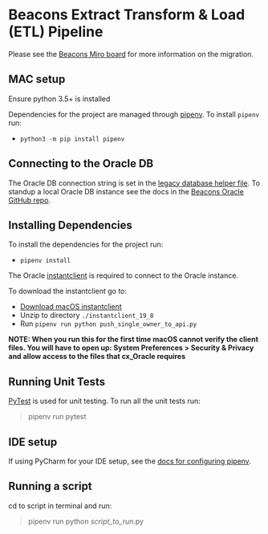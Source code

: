 # Beacons Extract Transform & Load (ETL) Pipeline

Please see the [Beacons Miro board](https://miro.com/app/board/o9J_lRB60BQ=/) for more information on the migration.

## MAC setup

Ensure python 3.5+ is installed

Dependencies for the project are managed through [pipenv](https://pipenv.pypa.io/en/latest/#install-pipenv-today). To install `pipenv` run:
- `python3 -m pip install pipenv`

## Connecting to the Oracle DB

The Oracle DB connection string is set in the [legacy database helper file](./helpers/legacy_database_helper.py).  To standup a local Oracle DB instance
see the docs in the [Beacons Oracle GitHub repo](https://github.com/mcagov/beacons-oracle).

## Installing Dependencies

To install the dependencies for the project run:
- `pipenv install`

The Oracle [instantclient](https://www.oracle.com/database/technologies/instant-client/downloads.html) is required to connect to the Oracle instance.

To download the instantclient go to:

- [Download macOS instantclient](https://download.oracle.com/otn_software/mac/instantclient/198000/instantclient-basic-macos.x64-19.8.0.0.0dbru.zip)
- Unzip to directory `./instantclient_19_8`
- Run `pipenv run python push_single_owner_to_api.py`

**NOTE: When you run this for the first time macOS cannot verify the client files. You will have to open up: System Preferences > Security & Privacy and allow access to the files that cx_Oracle requires**

## Running Unit Tests

[PyTest](https://docs.pytest.org/en/6.2.x/contents.html) is used for unit testing. To run all the unit tests run:

> pipenv run pytest

## IDE setup

If using PyCharm for your IDE setup, see the [docs for configuring pipenv](https://www.jetbrains.com/help/pycharm/pipenv.html#pipenv-existing-project).

## Running a script

cd to script in terminal and run:

> pipenv run python _script_to_run_.py